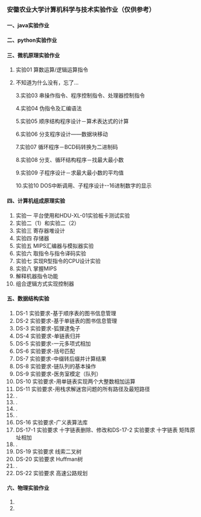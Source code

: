 ### 安徽农业大学计算机科学与技术实验作业（仅供参考）
#### 一、java实验作业

#### 二、python实验作业

#### 三、微机原理实验作业

1. 实验01 算数运算/逻辑运算指令
2. 不知道为什么没有，忘了...

   3.实验03 串操作指令、程序控制指令、处理器控制指令

   4.实验04 伪指令及汇编语法

   5.实验05 顺序结构程序设计－算术表达式的计算

   6.实验06 分支程序设计――数据块移动

   7.实验07 循环程序－BCD码转换为二进制码

   8.实验08 分支、循环结构程序－找最大最小数

   9.实验09 子程序设计－求最大最小数的平均值

   10.实验10 DOS中断调用、子程序设计--16进制数字的显示

#### 四、计算机组成原理实验

1. 实验一 平台使用和HDU-XL-01实验板卡测试实验
2. 实验二（1）和实验二（2）
3. 实验三 寄存器堆设计
4. 实验四 存储器
5. 实验五 MIPS汇编器与模拟器实验
6. 实验六 取指令与指令译码实验
7. 实验七 实现R型指令的CPU设计实验
8. 实验八 掌握MIPS
9. 解释机器指令功能
10. 组合逻辑方式实现控制器

#### 五、数据结构实验

1. DS-1 实验要求-基于顺序表的图书信息管理
2. DS-2 实验要求-基于单链表的图书信息管理
3. DS-3 实验要求-狐狸逮兔子
4. DS-4 实验要求-单链表归并
5. DS-5 实验要求-一元多项式相加
6. DS-6 实验要求-括号匹配
7. DS-7 实验要求-中缀转后缀并计算结果
8. DS-8 实验要求-链队列的基本操作
9. DS-9 实验要求-医务室模定（队列）
10. DS-10 实验要求-用单链表实现两个大整数相加运算
11. DS-11 实验要求-用栈求解迷宫问题的所有路径及最短路径
12. .
13. .
14. .
15. .
16. DS-16 实验要求-广义表算法库
17. DS-17-1 实验要求 十字链表删除、修改和DS-17-2 实验要求 十字链表 矩阵原址相加
18. .
19. DS-19 实验要求 线索二叉树
20. DS-20 实验要求 Huffman树
21. .
22. DS-22 实验要求 高速公路规划

#### 六、物理实验作业

1. 
2. 

